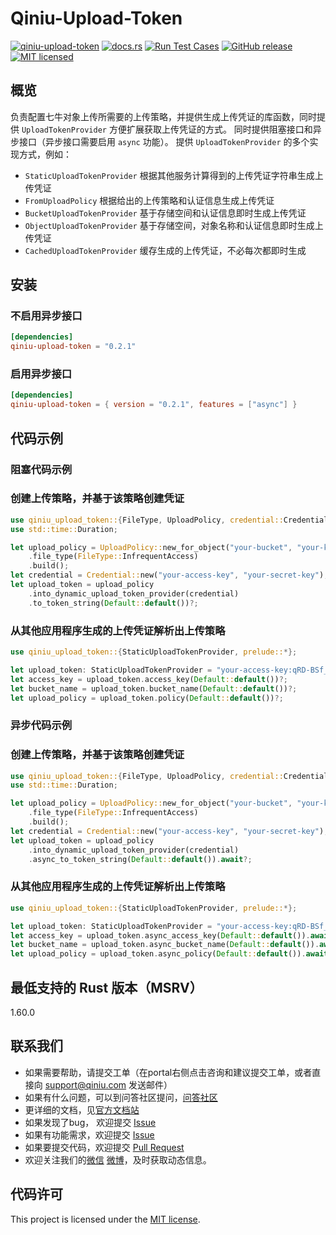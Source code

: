 # Qiniu-Upload-Token

[![qiniu-upload-token](https://img.shields.io/crates/v/qiniu-upload-token.svg)](https://crates.io/crates/qiniu-upload-token)
[![docs.rs](https://img.shields.io/badge/docs-latest-blue.svg)](https://docs.rs/qiniu-upload-token)
[![Run Test Cases](https://github.com/qiniu/rust-sdk/actions/workflows/ci-test.yml/badge.svg)](https://github.com/qiniu/rust-sdk/actions/workflows/ci-test.yml)
[![GitHub release](https://img.shields.io/github/v/tag/qiniu/rust-sdk.svg?label=release)](https://github.com/qiniu/rust-sdk/releases)
[![MIT licensed](https://img.shields.io/badge/license-MIT-blue.svg)](https://github.com/qiniu/rust-sdk/blob/master/LICENSE)

## 概览

负责配置七牛对象上传所需要的上传策略，并提供生成上传凭证的库函数，同时提供 `UploadTokenProvider` 方便扩展获取上传凭证的方式。
同时提供阻塞接口和异步接口（异步接口需要启用 `async` 功能）。
提供 `UploadTokenProvider` 的多个实现方式，例如：

- `StaticUploadTokenProvider` 根据其他服务计算得到的上传凭证字符串生成上传凭证
- `FromUploadPolicy` 根据给出的上传策略和认证信息生成上传凭证
- `BucketUploadTokenProvider` 基于存储空间和认证信息即时生成上传凭证
- `ObjectUploadTokenProvider` 基于存储空间，对象名称和认证信息即时生成上传凭证
- `CachedUploadTokenProvider` 缓存生成的上传凭证，不必每次都即时生成

## 安装

### 不启用异步接口

```toml
[dependencies]
qiniu-upload-token = "0.2.1"
```

### 启用异步接口

```toml
[dependencies]
qiniu-upload-token = { version = "0.2.1", features = ["async"] }
```

## 代码示例

### 阻塞代码示例

### 创建上传策略，并基于该策略创建凭证

```rust
use qiniu_upload_token::{FileType, UploadPolicy, credential::Credential, prelude::*};
use std::time::Duration;

let upload_policy = UploadPolicy::new_for_object("your-bucket", "your-key", Duration::from_secs(3600))
    .file_type(FileType::InfrequentAccess)
    .build();
let credential = Credential::new("your-access-key", "your-secret-key");
let upload_token = upload_policy
    .into_dynamic_upload_token_provider(credential)
    .to_token_string(Default::default())?;
```

### 从其他应用程序生成的上传凭证解析出上传策略

```rust
use qiniu_upload_token::{StaticUploadTokenProvider, prelude::*};

let upload_token: StaticUploadTokenProvider = "your-access-key:qRD-BSf_XGtovGsuOePTc1EKJo8=:eyJkZWFkbGluZSI6MTY0NzgyODY3NCwic2NvcGUiOiJ5b3VyLWJ1Y2tldC1uYW1lIn0=".parse()?;
let access_key = upload_token.access_key(Default::default())?;
let bucket_name = upload_token.bucket_name(Default::default())?;
let upload_policy = upload_token.policy(Default::default())?;
```

### 异步代码示例

### 创建上传策略，并基于该策略创建凭证

```rust
use qiniu_upload_token::{FileType, UploadPolicy, credential::Credential, prelude::*};
use std::time::Duration;

let upload_policy = UploadPolicy::new_for_object("your-bucket", "your-key", Duration::from_secs(3600))
    .file_type(FileType::InfrequentAccess)
    .build();
let credential = Credential::new("your-access-key", "your-secret-key");
let upload_token = upload_policy
    .into_dynamic_upload_token_provider(credential)
    .async_to_token_string(Default::default()).await?;
```

### 从其他应用程序生成的上传凭证解析出上传策略

```rust
use qiniu_upload_token::{StaticUploadTokenProvider, prelude::*};

let upload_token: StaticUploadTokenProvider = "your-access-key:qRD-BSf_XGtovGsuOePTc1EKJo8=:eyJkZWFkbGluZSI6MTY0NzgyODY3NCwic2NvcGUiOiJ5b3VyLWJ1Y2tldC1uYW1lIn0=".parse()?;
let access_key = upload_token.async_access_key(Default::default()).await?;
let bucket_name = upload_token.async_bucket_name(Default::default()).await?;
let upload_policy = upload_token.async_policy(Default::default()).await?;
```

## 最低支持的 Rust 版本（MSRV）

1.60.0

## 联系我们

- 如果需要帮助，请提交工单（在portal右侧点击咨询和建议提交工单，或者直接向 support@qiniu.com 发送邮件）
- 如果有什么问题，可以到问答社区提问，[问答社区](http://qiniu.segmentfault.com/)
- 更详细的文档，见[官方文档站](http://developer.qiniu.com/)
- 如果发现了bug， 欢迎提交 [Issue](https://github.com/qiniu/rust-sdk/issues)
- 如果有功能需求，欢迎提交 [Issue](https://github.com/qiniu/rust-sdk/issues)
- 如果要提交代码，欢迎提交 [Pull Request](https://github.com/qiniu/rust-sdk/pulls)
- 欢迎关注我们的[微信](https://www.qiniu.com/contact) [微博](http://weibo.com/qiniutek)，及时获取动态信息。

## 代码许可

This project is licensed under the [MIT license].

[MIT license]: https://github.com/qiniu/rust-sdk/blob/master/LICENSE
